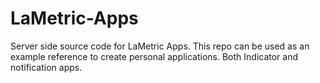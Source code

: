 # LaMetric-Apps
Server side source code for LaMetric Apps. This repo can be used as an example reference to create personal applications. Both Indicator and notification apps.
